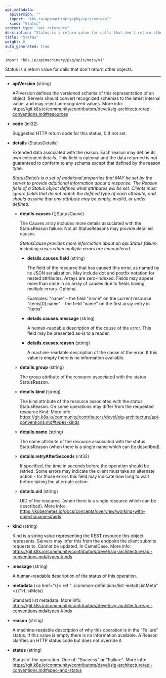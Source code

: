 ```yaml
---
api_metadata:
  apiVersion: ""
  import: "k8s.io/apimachinery/pkg/apis/meta/v1"
  kind: "Status"
content_type: "api_reference"
description: "Status is a return value for calls that don't return other objects."
title: "Status"
weight: 8
auto_generated: true
---
```


<!--
The file is auto-generated from the Go source code of the component using a generic
[generator](https://github.com/kubernetes-sigs/reference-docs/). To learn how
to generate the reference documentation, please read
[Contributing to the reference documentation](/docs/contribute/generate-ref-docs/).
To update the reference content, please follow the 
[Contributing upstream](/docs/contribute/generate-ref-docs/contribute-upstream/)
guide. You can file document formatting bugs against the
[reference-docs](https://github.com/kubernetes-sigs/reference-docs/) project.
-->



`import "k8s.io/apimachinery/pkg/apis/meta/v1"`


Status is a return value for calls that don't return other objects.

<hr>

- **apiVersion** (string)

  APIVersion defines the versioned schema of this representation of an object. Servers should convert recognized schemas to the latest internal value, and may reject unrecognized values. More info: https://git.k8s.io/community/contributors/devel/sig-architecture/api-conventions.md#resources

- **code** (int32)

  Suggested HTTP return code for this status, 0 if not set.

- **details** (StatusDetails)

  Extended data associated with the reason.  Each reason may define its own extended details. This field is optional and the data returned is not guaranteed to conform to any schema except that defined by the reason type.

  <a name="StatusDetails"></a>
  *StatusDetails is a set of additional properties that MAY be set by the server to provide additional information about a response. The Reason field of a Status object defines what attributes will be set. Clients must ignore fields that do not match the defined type of each attribute, and should assume that any attribute may be empty, invalid, or under defined.*

  - **details.causes** ([]StatusCause)

    The Causes array includes more details associated with the StatusReason failure. Not all StatusReasons may provide detailed causes.

    <a name="StatusCause"></a>
    *StatusCause provides more information about an api.Status failure, including cases when multiple errors are encountered.*

    - **details.causes.field** (string)

      The field of the resource that has caused this error, as named by its JSON serialization. May include dot and postfix notation for nested attributes. Arrays are zero-indexed.  Fields may appear more than once in an array of causes due to fields having multiple errors. Optional.
      
      Examples:
        "name" - the field "name" on the current resource
        "items[0].name" - the field "name" on the first array entry in "items"

    - **details.causes.message** (string)

      A human-readable description of the cause of the error.  This field may be presented as-is to a reader.

    - **details.causes.reason** (string)

      A machine-readable description of the cause of the error. If this value is empty there is no information available.

  - **details.group** (string)

    The group attribute of the resource associated with the status StatusReason.

  - **details.kind** (string)

    The kind attribute of the resource associated with the status StatusReason. On some operations may differ from the requested resource Kind. More info: https://git.k8s.io/community/contributors/devel/sig-architecture/api-conventions.md#types-kinds

  - **details.name** (string)

    The name attribute of the resource associated with the status StatusReason (when there is a single name which can be described).

  - **details.retryAfterSeconds** (int32)

    If specified, the time in seconds before the operation should be retried. Some errors may indicate the client must take an alternate action - for those errors this field may indicate how long to wait before taking the alternate action.

  - **details.uid** (string)

    UID of the resource. (when there is a single resource which can be described). More info: https://kubernetes.io/docs/concepts/overview/working-with-objects/names#uids

- **kind** (string)

  Kind is a string value representing the REST resource this object represents. Servers may infer this from the endpoint the client submits requests to. Cannot be updated. In CamelCase. More info: https://git.k8s.io/community/contributors/devel/sig-architecture/api-conventions.md#types-kinds

- **message** (string)

  A human-readable description of the status of this operation.

- **metadata** (<a href="{{< ref "../common-definitions/list-meta#ListMeta" >}}">ListMeta</a>)

  Standard list metadata. More info: https://git.k8s.io/community/contributors/devel/sig-architecture/api-conventions.md#types-kinds

- **reason** (string)

  A machine-readable description of why this operation is in the "Failure" status. If this value is empty there is no information available. A Reason clarifies an HTTP status code but does not override it.

- **status** (string)

  Status of the operation. One of: "Success" or "Failure". More info: https://git.k8s.io/community/contributors/devel/sig-architecture/api-conventions.md#spec-and-status





